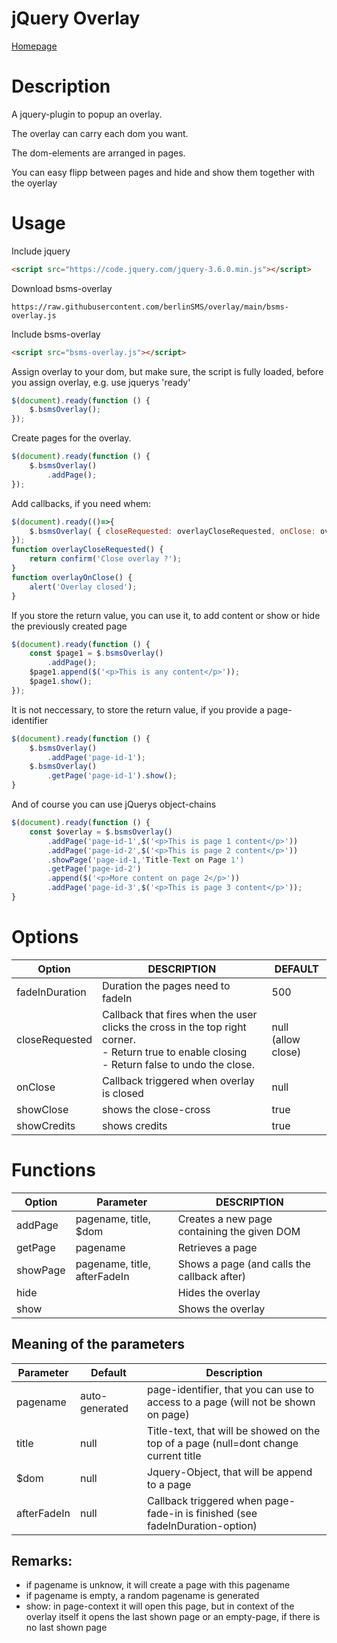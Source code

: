 # jQuery Overlay
[Homepage](https://www.berlinsms.de/)

# Description
A jquery-plugin to popup an overlay. 

The overlay can carry each dom you want.

The dom-elements are arranged in pages.

You can easy flipp between pages and hide and show them together with the oyerlay

# Usage

Include jquery    
```html
<script src="https://code.jquery.com/jquery-3.6.0.min.js"></script>
```
Download bsms-overlay

```link
https://raw.githubusercontent.com/berlinSMS/overlay/main/bsms-overlay.js
```

Include bsms-overlay
```html
<script src="bsms-overlay.js"></script>
```

Assign overlay to your dom, but make sure, the script is fully loaded, before you assign overlay, e.g. use jquerys 'ready'
```js
$(document).ready(function () {
    $.bsmsOverlay();
});    
```

Create pages for the overlay.
```js
$(document).ready(function () {
    $.bsmsOverlay()
        .addPage();
});    
```

Add callbacks, if you need whem:
```js
$(document).ready(()=>{
    $.bsmsOverlay( { closeRequested: overlayCloseRequested, onClose: overlayOnClose } );
});    
function overlayCloseRequested() {
    return confirm('Close overlay ?');
}
function overlayOnClose() {
    alert('Overlay closed');
}
```

If you store the return value, you can use it, to add content or show or hide the previously created page
```js
$(document).ready(function () {
    const $page1 = $.bsmsOverlay()
        .addPage();
    $page1.append($('<p>This is any content</p>'));
    $page1.show();
});   
```   

It is not neccessary, to store the return value, if you provide a page-identifier
```js
$(document).ready(function () {
    $.bsmsOverlay()
        .addPage('page-id-1');
    $.bsmsOverlay()
        .getPage('page-id-1').show();
}
```  

And of course you can use jQuerys object-chains
```js
$(document).ready(function () {
    const $overlay = $.bsmsOverlay()
        .addPage('page-id-1',$('<p>This is page 1 content</p>'))
        .addPage('page-id-2',$('<p>This is page 2 content</p>'))
        .showPage('page-id-1,'Title-Text on Page 1')
        .getPage('page-id-2')
        .append($('<p>More content on page 2</p>'))
        .addPage('page-id-3',$('<p>This is page 3 content</p>'));
}
```

# Options

| Option         | DESCRIPTION                                                                                                                                         | DEFAULT               |
|----------------|-----------------------------------------------------------------------------------------------------------------------------------------------------|---------------------------|
| fadeInDuration | Duration the pages need to fadeIn                                                                                                                   | 500                   |
| closeRequested | Callback that fires when the user clicks the cross in the top right corner.<br>- Return true to enable closing<br>- Return false to undo the close. | null<br>(allow close) |
| onClose        | Callback triggered when overlay is closed                                                                                                           | null                  | 
| showClose      | shows the close-cross                                                                                                                               | true                  | 
| showCredits    | shows credits                                                                                                                                       | true                  |

# Functions

| Option   | Parameter                    | DESCRIPTION                                   |
|----------|------------------------------|-----------------------------------------------|
| addPage  | pagename, title, $dom        | Creates a new page containing the given DOM   |
| getPage  | pagename                     | Retrieves a page                              |
| showPage | pagename, title, afterFadeIn | Shows a page (and calls the callback after)   |
| hide     |                              | Hides the overlay                             |
| show     |                              | Shows the overlay                             |

## Meaning of the parameters

| Parameter   | Default        | Description                                                                          |
|-------------|----------------|--------------------------------------------------------------------------------------|
| pagename    | auto-generated | page-identifier, that you can use to access to a page (will not be shown on page)    |
| title       | null           | Title-text, that will be showed on the top of a page (null=dont change current title |
| $dom        | null           | Jquery-Object, that will be append to a page                                         |
| afterFadeIn | null           | Callback triggered when page-fade-in is finished (see fadeInDuration-option)         |

## Remarks:
 - if pagename is unknow, it will create a page with this pagename
 - if pagename is empty, a random pagename is generated
 - show: in page-context it will open this page, but in context of the overlay itself it opens the last shown page or an empty-page, if there is no last shown page


                                                                                                                                                                            
